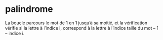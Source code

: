 # palindrome
La boucle parcours le mot de 1 en 1 jusqu’à sa moitié, et la vérification vérifie si la lettre à l’indice i, correspond à la lettre à l’indice taille du mot – 1 – indice i.
